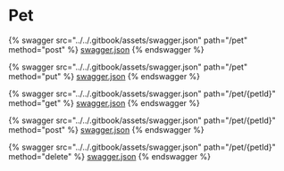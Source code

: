 # Pet

{% swagger src="../../.gitbook/assets/swagger.json" path="/pet" method="post" %}
[swagger.json](../../.gitbook/assets/swagger.json)
{% endswagger %}

{% swagger src="../../.gitbook/assets/swagger.json" path="/pet" method="put" %}
[swagger.json](../../.gitbook/assets/swagger.json)
{% endswagger %}

{% swagger src="../../.gitbook/assets/swagger.json" path="/pet/{petId}" method="get" %}
[swagger.json](../../.gitbook/assets/swagger.json)
{% endswagger %}

{% swagger src="../../.gitbook/assets/swagger.json" path="/pet/{petId}" method="post" %}
[swagger.json](../../.gitbook/assets/swagger.json)
{% endswagger %}

{% swagger src="../../.gitbook/assets/swagger.json" path="/pet/{petId}" method="delete" %}
[swagger.json](../../.gitbook/assets/swagger.json)
{% endswagger %}
